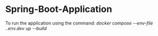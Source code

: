 # Spring-Boot-Application
To run the application using the command: *docker compose --env-file .\.env.dev up --build*